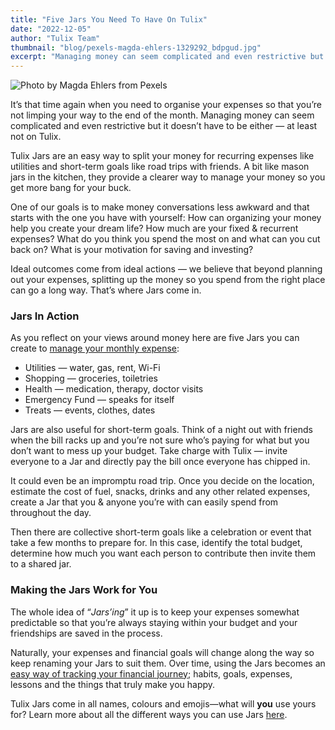```yaml
---
title: "Five Jars You Need To Have On Tulix"
date: "2022-12-05"
author: "Tulix Team"
thumbnail: "blog/pexels-magda-ehlers-1329292_bdpgud.jpg"
excerpt: "Managing money can seem complicated and even restrictive but it doesn’t have to be either — at least not on Tulix."
---
```


![Photo by Magda Ehlers from Pexels](https://res.cloudinary.com/tulix/image/upload/w_717,c_fill/v1669875333/blog/pexels-magda-ehlers-1329292_bdpgud.jpg "Image of numbers 1 through 5 on red background.")

It’s that time again when you need to organise your expenses so that you’re not limping your way to the end of the month. Managing money can seem complicated and even restrictive but it doesn’t have to be either — at least not on Tulix.

Tulix Jars are an easy way to split your money for recurring expenses like utilities and short-term goals like road trips with friends. A bit like mason jars in the kitchen, they provide a clearer way to manage your money so you get more bang for your buck.

One of our goals is to make money conversations less awkward and that starts with the one you have with yourself: How can organizing your money help you create your dream life? How much are your fixed & recurrent expenses? What do you think you spend the most on and what can you cut back on? What is your motivation for saving and investing?

Ideal outcomes come from ideal actions — we believe that beyond planning out your expenses, splitting up the money so you spend from the right place can go a long way. That’s where Jars come in.

### Jars In Action

As you reflect on your views around money here are five Jars you can create to [manage your monthly expense](https://www.tulix.app/blog/Budgeting-Amidst-Inflation "Tulix Blog article on Budgeting"):

- Utilities — water, gas, rent, Wi-Fi
- Shopping — groceries, toiletries
- Health — medication, therapy, doctor visits
- Emergency Fund — speaks for itself
- Treats — events, clothes, dates

Jars are also useful for short-term goals. Think of a night out with friends when the bill racks up and you’re not sure who’s paying for what but you don’t want to mess up your budget. Take charge with Tulix — invite everyone to a Jar and directly pay the bill once everyone has chipped in.

It could even be an impromptu road trip. Once you decide on the location, estimate the cost of fuel, snacks, drinks and any other related expenses, create a Jar that you & anyone you’re with can easily spend from throughout the day.

Then there are collective short-term goals like a celebration or event that take a few months to prepare for. In this case, identify the total budget, determine how much you want each person to contribute then invite them to a shared jar.

### Making the Jars Work for You

The whole idea of “_Jars’ing_” it up is to keep your expenses somewhat predictable so that you’re always staying within your budget and your friendships are saved in the process.

Naturally, your expenses and financial goals will change along the way so keep renaming your Jars to suit them. Over time, using the Jars becomes an [easy way of tracking your financial journey](https://www.tulix.app/blog/Budgeting-For-Joy-Using-Tulix-Jars "Tulix Blog article on Budgeting for Joy using Jars"); habits, goals, expenses, lessons and the things that truly make you happy.

Tulix Jars come in all names, colours and emojis—what will **you** use yours for? Learn more about all the different ways you can use Jars [here](https://tulix.app/jars "Tulix Jars Page").
